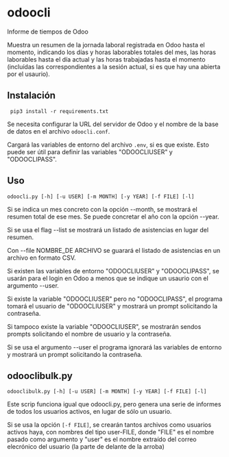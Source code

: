 # odoocli
Informe de tiempos de Odoo

Muestra un resumen de la jornada laboral registrada en Odoo hasta el momento,
indicando los días y horas laborables totales del mes, las horas laborables
hasta el día actual y las horas trabajadas hasta el momento (incluídas las
correspondientes a la sesión actual, si es que hay una abierta por el usaurio).


## Instalación
```
 pip3 install -r requirements.txt
```

Se necesita configurar la URL del servidor de Odoo y el nombre de la base de
datos en el archivo `odoocli.conf`.

Cargará las variables de entorno del archivo `.env`, si es que existe. Esto
puede ser útil para definir las variables "ODOOCLIUSER" y "ODOOCLIPASS".


## Uso

```
odoocli.py [-h] [-u USER] [-m MONTH] [-y YEAR] [-f FILE] [-l]
```

Si se indica un mes concreto con la opción --month, se mostrará el resumen
total de ese mes. Se puede concretar el año con la opción --year.

Si se usa el flag --list se mostrará un listado de asistencias en lugar del
resumen.

Con --file NOMBRE_DE ARCHIVO se guarará el listado de asistencias en un archivo
en formato CSV.

Si existen las variables de entorno "ODOOCLIUSER" y "ODOOCLIPASS", se usarán
para el login en Odoo a menos que se indique un usaurio con el argumento
--user.

Si existe la variable "ODOOCLIUSER" pero no "ODOOCLIPASS", el programa tomará
el usuario de "ODOOCLIUSER" y mostrará un prompt solicitando la contraseña.

Si tampoco existe la variable "ODOOCLIUSER", se mostrarán sendos prompts
solicitando el nombre de usuario y la contraseña.

Si se usa el argumento --user el programa ignorará las variables de entorno y
mostrará un prompt solicitando la contraseña.


## odooclibulk.py

```
odooclibulk.py [-h] [-u USER] [-m MONTH] [-y YEAR] [-f FILE] [-l]
```

Este scrip funciona igual que odoocli.py, pero genera una serie de informes de
todos los usuarios activos, en lugar de sólo un usuario.

Si se usa la opción `[-f FILE]`, se crearán tantos archivos como usuarios activos
haya, con nombres del tipo user-FILE, donde "FILE" es el nombre pasado como argumento
y "user" es el nombre extraído del correo elecrónico del usuario
(la parte de delante de la arroba) 
